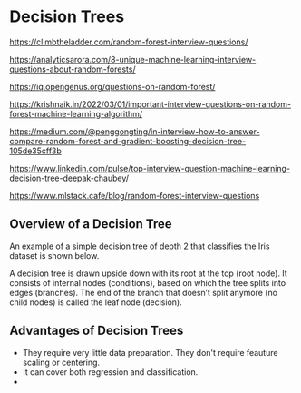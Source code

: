 # Decision Trees

https://climbtheladder.com/random-forest-interview-questions/

https://analyticsarora.com/8-unique-machine-learning-interview-questions-about-random-forests/

https://iq.opengenus.org/questions-on-random-forest/

https://krishnaik.in/2022/03/01/important-interview-questions-on-random-forest-machine-learning-algorithm/

https://medium.com/@penggongting/in-interview-how-to-answer-compare-random-forest-and-gradient-boosting-decision-tree-105de35cff3b

https://www.linkedin.com/pulse/top-interview-question-machine-learning-decision-tree-deepak-chaubey/

https://www.mlstack.cafe/blog/random-forest-interview-questions

## Overview of a Decision Tree

An example of a simple decision tree of depth 2 that classifies the Iris dataset is shown below.



A decision tree is drawn upside down with its root at the top (root node). It consists of internal nodes (conditions), based on which the tree splits into edges (branches). The end of the branch that doesn’t split anymore (no child nodes) is called the leaf node (decision).

## Advantages of Decision Trees

* They require very little data preparation. They don't require feauture scaling or centering.
* It can cover both regression and classification.
* 
